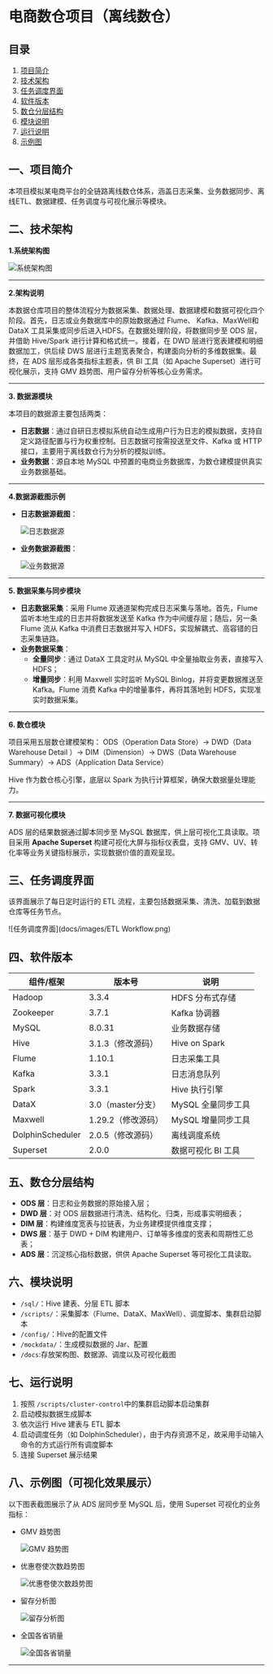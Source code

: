 # 电商数仓项目（离线数仓）

## 目录

1. [项目简介](#一项目简介)
2. [技术架构](#二技术架构)
3. [任务调度界面](#三任务调度界面)
4. [软件版本](#四软件版本)
5. [数仓分层结构](#五数仓分层结构)
6. [模块说明](#六模块说明)
7. [运行说明](#七运行说明)
8. [示例图](#八示例图可视化效果展示)

## 一、项目简介

本项目模拟某电商平台的全链路离线数仓体系，涵盖日志采集、业务数据同步、离线ETL、数据建模、任务调度与可视化展示等模块。

## 二、技术架构

**1.系统架构图**

![系统架构图](docs/images/frame.png)

------

**2.架构说明**

​	本数据仓库项目的整体流程分为数据采集、数据处理、数据建模和数据可视化四个阶段。首先，日志或业务数据库中的原始数据通过 Flume、 Kafka、MaxWell和DataX 工具采集或同步后进入HDFS。在数据处理阶段，将数据同步至 ODS 层，并借助 Hive/Spark 进行计算和格式统一。接着，在 DWD 层进行宽表建模和明细数据加工，供后续 DWS 层进行主题宽表聚合，构建面向分析的多维数据集。最终，在 ADS 层形成各类指标主题表，供 BI 工具（如 Apache Superset）进行可视化展示，支持 GMV 趋势图、用户留存分析等核心业务需求。

------

**3. 数据源模块**

本项目的数据源主要包括两类：

- **日志数据**：通过自研日志模拟系统自动生成用户行为日志的模拟数据，支持自定义路径配置与行为权重控制。日志数据可按需投送至文件、Kafka 或 HTTP 接口，主要用于离线数仓行为分析的模拟训练。
- **业务数据**：源自本地 MySQL 中预置的电商业务数据库，为数仓建模提供真实业务数据基础。

------

**4.数据源截图示例**

 * **日志数据源截图**： 

   ![日志数据源](docs/images/log_source.png)

 * **业务数据源截图**：

   ![业务数据源](docs/images/business_source.png)

------

**5. 数据采集与同步模块**

- **日志数据采集**：采用 Flume 双通道架构完成日志采集与落地。首先，Flume 监听本地生成的日志并将数据发送至 Kafka 作为中间缓存层；随后，另一条 Flume 流从 Kafka 中消费日志数据并写入 HDFS，实现解耦式、高容错的日志采集链路。
- **业务数据采集**：
  - **全量同步**：通过 DataX 工具定时从 MySQL 中全量抽取业务表，直接写入 HDFS；
  - **增量同步**：利用 Maxwell 实时监听 MySQL Binlog，并将变更数据推送至 Kafka。Flume 消费 Kafka 中的增量事件，再将其落地到 HDFS，实现准实时数据采集。

------

**6. 数仓模块**

项目采用五层数仓建模架构：
ODS（Operation Data Store）→ DWD（Data Warehouse Detail ）→ DIM（Dimension）→ DWS（Data Warehouse Summary）→ ADS（Application Data Service）

Hive 作为数仓核心引擎，底层以 Spark 为执行计算框架，确保大数据量处理能力。

------

**7. 数据可视化模块**

ADS 层的结果数据通过脚本同步至 MySQL 数据库，供上层可视化工具读取。项目采用 **Apache Superset** 构建可视化大屏与指标仪表盘，支持 GMV、UV、转化率等业务关键指标展示，实现数据价值的直观呈现。



## 三、任务调度界面

该界面展示了每日定时运行的 ETL 流程，主要包括数据采集、清洗、加载到数据仓库等任务节点。

![任务调度界面](docs/images/ETL Workflow.png)

## 四、软件版本

| 组件/框架        | 版本号             | 说明               |
| ---------------- | ------------------ | ------------------ |
| Hadoop           | 3.3.4              | HDFS 分布式存储    |
| Zookeeper        | 3.7.1              | Kafka 协调器       |
| MySQL            | 8.0.31             | 业务数据存储       |
| Hive             | 3.1.3（修改源码）  | Hive on Spark      |
| Flume            | 1.10.1             | 日志采集工具       |
| Kafka            | 3.3.1              | 日志消息队列       |
| Spark            | 3.3.1              | Hive 执行引擎      |
| DataX            | 3.0（master分支）  | MySQL 全量同步工具 |
| Maxwell          | 1.29.2（修改源码） | MySQL 增量同步工具 |
| DolphinScheduler | 2.0.5（修改源码）  | 离线调度系统       |
| Superset         | 2.0.0              | 数据可视化 BI 工具 |

## 五、数仓分层结构

- **ODS 层**：日志和业务数据的原始接入层；
- **DWD 层**：对 ODS 层数据进行清洗、结构化、归类，形成事实明细表；
- **DIM 层**：构建维度宽表与拉链表，为业务建模提供维度支撑；
- **DWS 层**：基于 DWD + DIM 构建用户、订单等多维度的宽表和周期性汇总表；
- **ADS 层**：沉淀核心指标数据，供供 Apache Superset 等可视化工具读取。

## 六、模块说明

- `/sql/`：Hive 建表、分层 ETL 脚本
- `/scripts/`：采集脚本（Flume、DataX、MaxWell）、调度脚本、集群启动脚本
- `/config/`：Hive的配置文件
- `/mockdata/`：生成模拟数据的 Jar、配置
- `/docs`:存放架构图、数据源、调度以及可视化截图

## 七、运行说明

1. 按照 `/scripts/cluster-control`中的集群启动脚本启动集群
2. 启动模拟数据生成脚本
3. 依次运行 Hive 建表与 ETL 脚本
4. 启动调度任务（如 DolphinScheduler），由于内存资源不足，故采用手动输入命令的方式运行所有调度脚本
5. 连接 Superset 展示结果



## 八、示例图（可视化效果展示）

以下图表截图展示了从 ADS 层同步至 MySQL 后，使用 Superset 可视化的业务指标：

- GMV 趋势图

  ![GMV 趋势图](docs/images/GMV.png)

- 优惠卷使次数趋势图

  ![优惠卷使次数趋势图](docs/images/coupons.png)

- 留存分析图

  ![留存分析图](docs/images/RetentionMap.png)

- 全国各省销量

  ![全国各省销量](docs/images/sales.png)

---

